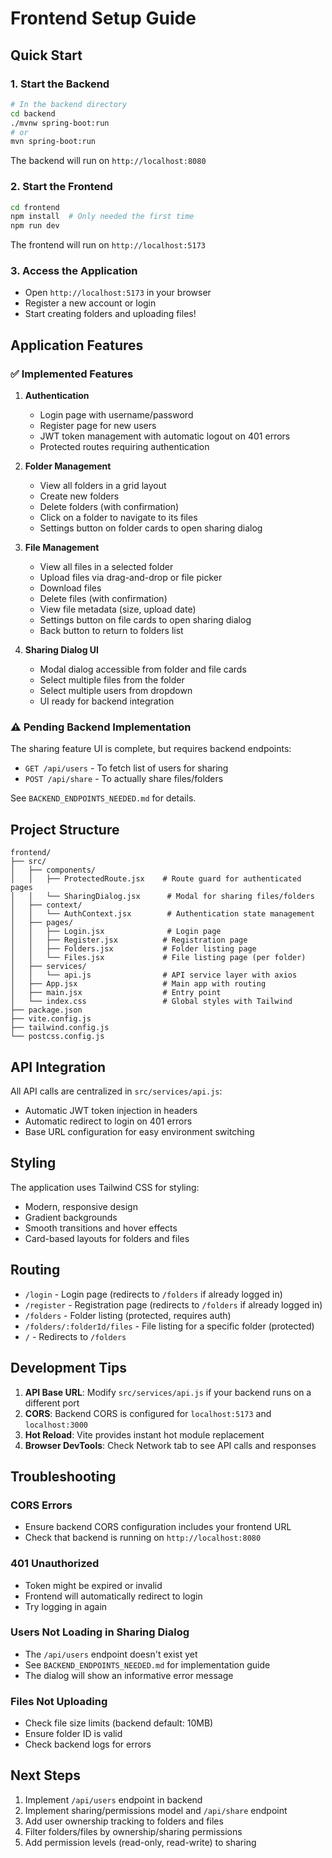 # Frontend Setup Guide

## Quick Start

### 1. Start the Backend
```bash
# In the backend directory
cd backend
./mvnw spring-boot:run
# or
mvn spring-boot:run
```

The backend will run on `http://localhost:8080`

### 2. Start the Frontend
```bash
cd frontend
npm install  # Only needed the first time
npm run dev
```

The frontend will run on `http://localhost:5173`

### 3. Access the Application
- Open `http://localhost:5173` in your browser
- Register a new account or login
- Start creating folders and uploading files!

## Application Features

### ✅ Implemented Features

1. **Authentication**
   - Login page with username/password
   - Register page for new users
   - JWT token management with automatic logout on 401 errors
   - Protected routes requiring authentication

2. **Folder Management**
   - View all folders in a grid layout
   - Create new folders
   - Delete folders (with confirmation)
   - Click on a folder to navigate to its files
   - Settings button on folder cards to open sharing dialog

3. **File Management**
   - View all files in a selected folder
   - Upload files via drag-and-drop or file picker
   - Download files
   - Delete files (with confirmation)
   - View file metadata (size, upload date)
   - Settings button on file cards to open sharing dialog
   - Back button to return to folders list

4. **Sharing Dialog UI**
   - Modal dialog accessible from folder and file cards
   - Select multiple files from the folder
   - Select multiple users from dropdown
   - UI ready for backend integration

### ⚠️ Pending Backend Implementation

The sharing feature UI is complete, but requires backend endpoints:
- `GET /api/users` - To fetch list of users for sharing
- `POST /api/share` - To actually share files/folders

See `BACKEND_ENDPOINTS_NEEDED.md` for details.

## Project Structure

```
frontend/
├── src/
│   ├── components/
│   │   ├── ProtectedRoute.jsx    # Route guard for authenticated pages
│   │   └── SharingDialog.jsx      # Modal for sharing files/folders
│   ├── context/
│   │   └── AuthContext.jsx        # Authentication state management
│   ├── pages/
│   │   ├── Login.jsx              # Login page
│   │   ├── Register.jsx          # Registration page
│   │   ├── Folders.jsx           # Folder listing page
│   │   └── Files.jsx             # File listing page (per folder)
│   ├── services/
│   │   └── api.js                # API service layer with axios
│   ├── App.jsx                   # Main app with routing
│   ├── main.jsx                  # Entry point
│   └── index.css                 # Global styles with Tailwind
├── package.json
├── vite.config.js
├── tailwind.config.js
└── postcss.config.js
```

## API Integration

All API calls are centralized in `src/services/api.js`:
- Automatic JWT token injection in headers
- Automatic redirect to login on 401 errors
- Base URL configuration for easy environment switching

## Styling

The application uses Tailwind CSS for styling:
- Modern, responsive design
- Gradient backgrounds
- Smooth transitions and hover effects
- Card-based layouts for folders and files

## Routing

- `/login` - Login page (redirects to `/folders` if already logged in)
- `/register` - Registration page (redirects to `/folders` if already logged in)
- `/folders` - Folder listing (protected, requires auth)
- `/folders/:folderId/files` - File listing for a specific folder (protected)
- `/` - Redirects to `/folders`

## Development Tips

1. **API Base URL**: Modify `src/services/api.js` if your backend runs on a different port
2. **CORS**: Backend CORS is configured for `localhost:5173` and `localhost:3000`
3. **Hot Reload**: Vite provides instant hot module replacement
4. **Browser DevTools**: Check Network tab to see API calls and responses

## Troubleshooting

### CORS Errors
- Ensure backend CORS configuration includes your frontend URL
- Check that backend is running on `http://localhost:8080`

### 401 Unauthorized
- Token might be expired or invalid
- Frontend will automatically redirect to login
- Try logging in again

### Users Not Loading in Sharing Dialog
- The `/api/users` endpoint doesn't exist yet
- See `BACKEND_ENDPOINTS_NEEDED.md` for implementation guide
- The dialog will show an informative error message

### Files Not Uploading
- Check file size limits (backend default: 10MB)
- Ensure folder ID is valid
- Check backend logs for errors

## Next Steps

1. Implement `/api/users` endpoint in backend
2. Implement sharing/permissions model and `/api/share` endpoint
3. Add user ownership tracking to folders and files
4. Filter folders/files by ownership/sharing permissions
5. Add permission levels (read-only, read-write) to sharing

